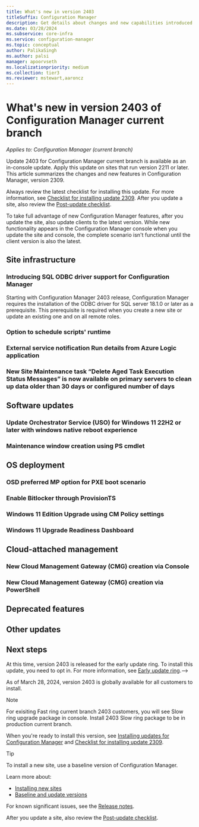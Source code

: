 ```yaml
---
title: What's new in version 2403
titleSuffix: Configuration Manager
description: Get details about changes and new capabilities introduced in version 2403 of Configuration Manager current branch.
ms.date: 03/28/2024
ms.subservice: core-infra
ms.service: configuration-manager
ms.topic: conceptual
author: PalikaSingh
ms.author: palsi
manager: apoorvseth
ms.localizationpriority: medium
ms.collection: tier3
ms.reviewer: mstewart,aaroncz 
---
```


# What's new in version 2403 of Configuration Manager current branch

*Applies to: Configuration Manager (current branch)*

Update 2403 for Configuration Manager current branch is available as an in-console update. Apply this update on sites that run version 2211 or later. This article summarizes the changes and new features in Configuration Manager, version 2309.
                                                                                                                                                                                                                                                                                                                          
Always review the latest checklist for installing this update. For more information, see [Checklist for installing update 2309](../../servers/manage/checklist-for-installing-update-2309.md). After you update a site, also review the [Post-update checklist](../../servers/manage/checklist-for-installing-update-2309.md#post-update-checklist).

To take full advantage of new Configuration Manager features, after you update the site, also update clients to the latest version. While new functionality appears in the Configuration Manager console when you update the site and console, the complete scenario isn't functional until the client version is also the latest.

## Site infrastructure

### Introducing SQL ODBC driver support for Configuration Manager

Starting with Configuration Manager 2403 release, Configuration Manager requires the installation of the ODBC driver for SQL server 18.1.0 or later as a prerequisite. This prerequisite is required when you create a new site or update an existing one and on all remote roles.


### Option to schedule scripts' runtime



### External service notification Run details from Azure Logic application  


### New Site Maintenance task “Delete Aged Task Execution Status Messages” is now available on primary servers to clean up data older than 30 days or configured number of days


## Software updates

### Update Orchestrator Service (USO) for Windows 11 22H2 or later with windows native reboot experience 


### Maintenance window creation using PS cmdlet 



## OS deployment

### OSD preferred MP option for PXE boot scenario  


### Enable Bitlocker through ProvisionTS  


### Windows 11 Edition Upgrade using CM Policy settings 


### Windows 11 Upgrade Readiness Dashboard 


## Cloud-attached management

### New Cloud Management Gateway (CMG) creation via Console 


### New Cloud Management Gateway (CMG) creation via PowerShell 


## Deprecated features


## Other updates


## Next steps
At this time, version 2403 is released for the early update ring. To install this update, you need to opt in. For more information, see [Early update ring](../../servers/manage/checklist-for-installing-update-2309.md#early-update-ring).-->

As of March 28, 2024, version 2403 is globally available for all customers to install.

>[!NOTE] 
> For exisiting Fast ring current branch 2403 customers, you will see Slow ring upgrade package in console. Install 2403 Slow ring package to be in production current branch.

When you're ready to install this version, see [Installing updates for Configuration Manager](../../servers/manage/updates.md) and [Checklist for installing update 2309](../../servers/manage/checklist-for-installing-update-2309.md).

> [!TIP]
> To install a new site, use a baseline version of Configuration Manager.
>
> Learn more about:
>
> - [Installing new sites](../../servers/deploy/install/installing-sites.md)
> - [Baseline and update versions](../../servers/manage/updates.md#bkmk_Baselines)

For known significant issues, see the [Release notes](../../servers/deploy/install/release-notes.md).

After you update a site, also review the [Post-update checklist](../../servers/manage/checklist-for-installing-update-2309.md#post-update-checklist).
